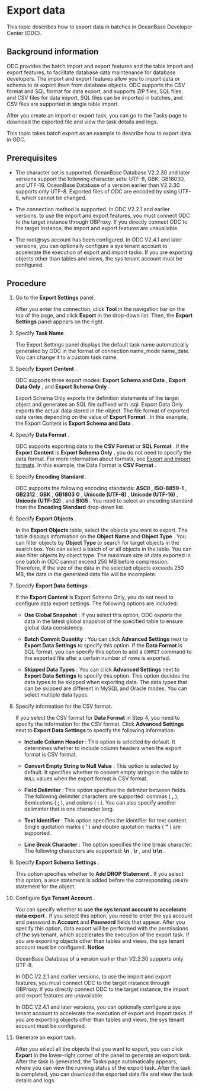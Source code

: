 Export data 
================================

This topic describes how to export data in batches in OceanBase Developer Center (ODC). 

Background information 
-------------------------------------------

ODC provides the batch import and export features and the table import and export features, to facilitate database data maintenance for database developers. The import and export features allow you to import data or schema to or export them from database objects. ODC supports the CSV format and SQL format for data export, and supports ZIP files, SQL files, and CSV files for data import. SQL files can be imported in batches, and CSV files are supported in single table import. 

After you create an import or export task, you can go to the Tasks page to download the exported file and view the task details and logs. 

This topic takes batch export as an example to describe how to export data in ODC.

Prerequisites 
----------------------------------

* The character set is supported. OceanBase Database V2.2.30 and later versions support the following character sets: UTF-8, GBK, GB18030, and UTF-16. OceanBase Database of a version earlier than V2.2.30 supports only UTF-8. Exported files of ODC are encoded by using UTF-8, which cannot be changed.

  

* The connection method is supported. In ODC V2.2.1 and earlier versions, to use the import and export features, you must connect ODC to the target instance through OBProxy. If you directly connect ODC to the target instance, the import and export features are unavailable.

  

* The root@sys account has been configured. In ODC V2.4.1 and later versions, you can optionally configure a sys tenant account to accelerate the execution of export and import tasks. If you are exporting objects other than tables and views, the sys tenant account must be configured.

  




Procedure 
------------------------------

1. Go to the **Export Settings** panel. 

   After you enter the connection, click **Tool** in the navigation bar on the top of the page, and click **Export** in the drop-down list. Then, the **Export Settings** panel appears on the right.
   

2. Specify **Task Name** . 

   The Export Settings panel displays the default task name automatically generated by ODC in the format of connection name_mode name_date. You can change it to a custom task name.
   

3. Specify **Export Content** . 

   ODC supports three export modes: **Export Schema and Data** , **Export Data Only** , and **Export Schema Only** . 

   Export Schema Only exports the definition statements of the target object and generates an SQL file suffixed with .sql. Export Data Only exports the actual data stored in the object. The file format of exported data varies depending on the value of **Export Format** . In this example, the Export Content is **Export Schema and Data** .
   

4. Specify **Data Format** . 

   ODC supports exporting data to the **CSV Format** or **SQL Format** . If the **Export Content** is **Export Schema Only** , you do not need to specify the data format. For more information about formats, see [Export and import formats](/zh-CN/7.client-odc-user-guide/5.client-odc-use-tools/1.client-odc-data-export-and-import/2.client-odc-export-and-import-formats.md). In this example, the Data Format is **CSV Format** .
   

5. Specify **Encoding Standard** . 

   ODC supports the following encoding standards: **ASCII** , **ISO-8859-1** , **GB2312** , **GBK** , **GB1803** **0** , **Unicode (UTF-8)** , **Unicode (UTF-16)** , **Unicode (UTF-32)** , and **BIG5** . You need to select an encoding standard from the **Encoding Standard** drop-down list.
   

6. Specify **Export Objects** . 

   In the **Export Objects** table, select the objects you want to export. The table displays information on the **Object Name** and **Object Type** . You can filter objects by **Object Type** or search for target objects in the search box. You can select a batch of or all objects in the table. You can also filter objects by object type. The maximum size of data exported in one batch in ODC cannot exceed 250 MB before compression. Therefore, if the size of the data in the selected objects exceeds 250 MB, the data in the generated data file will be incomplete.
   

7. Specify **Export Data Settings** . 

   If the **Export Content** is Export Schema Only, you do not need to configure data export settings. The following options are included:
   * **Use Global Snapshot** : If you select this option, ODC exports the data in the latest global snapshot of the specified table to ensure global data consistency.

     
   
   * **Batch Commit Quantity** : You can click **Advanced Settings** next to **Export Data Settings** to specify this option. If the **Data Format** is SQL format, you can specify this option to add a `COMMIT` command to the exported file after a certain number of rows is exported.

     
   
   * **Skipped Data Types** : You can click **Advanced Settings** next to **Export Data Settings** to specify this option. This option decides the data types to be skipped when exporting data. The data types that can be skipped are different in MySQL and Oracle modes. You can select multiple data types.

     
   

   

8. Specify information for the CSV format. 

   If you select the CSV format for **Data Format** in Step 4, you need to specify the information for the CSV format. Click **Advanced Settings** next to **Export Data Settings** to specify the following information:
   * **Include Column Header** : This option is selected by default. It determines whether to include column headers when the export format is CSV format.

     
   
   * **Convert Empty String to Null Value** : This option is selected by default. It specifies whether to convert empty strings in the table to `NULL` values when the export format is CSV format.

     
   
   * **Field Delimiter** : This option specifies the delimiter between fields. The following delimiter characters are supported: commas ( **,** ), Semicolons ( **;** ), and colons ( **:** ). You can also specify another deliminter that is one character long.

     
   
   * **Text Identifier** : This option specifies the identifier for text content. Single quotation marks ( **'** ) and double quotation marks ( **"** ) are supported.

     
   
   * **Line Break Character** : The option specifies the line break character. The following characters are supported: **\\n** , **\\r** , and **\\r\\n** .

     
   

   

9. Specify **Export Schema Settings** . 

   This option specifies whether to **Add DROP Statement** . If you select this option, a `DROP` statement is added before the corresponding `CREATE` statement for the object.
   

10. Configure **Sys Tenant Account** . 

    You can specify whether to **use the sys tenant account to accelerate data export** . If you select this option, you need to enter the sys account and password in **Account** and **Password** fields that appear. After you specify this option, data export will be performed with the permissions of the sys tenant, which accelerates the execution of the export task. If you are exporting objects other than tables and views, the sys tenant account must be configured. 
    **Notice**

    

    OceanBase Database of a version earlier than V2.2.30 supports only UTF-8. 

    In ODC V2.2.1 and earlier versions, to use the import and export features, you must connect ODC to the target instance through OBProxy. If you directly connect ODC to the target instance, the import and export features are unavailable. 

    In ODC V2.4.1 and later versions, you can optionally configure a sys tenant account to accelerate the execution of export and import tasks. If you are exporting objects other than tables and views, the sys tenant account must be configured.
    

11. Generate an export task. 

    After you select all the objects that you want to export, you can click **Export** in the lower-right corner of the panel to generate an export task. After the task is generated, the Tasks page automatically appears, where you can view the running status of the export task. After the task is completed, you can download the exported data file and view the task details and logs.
    



